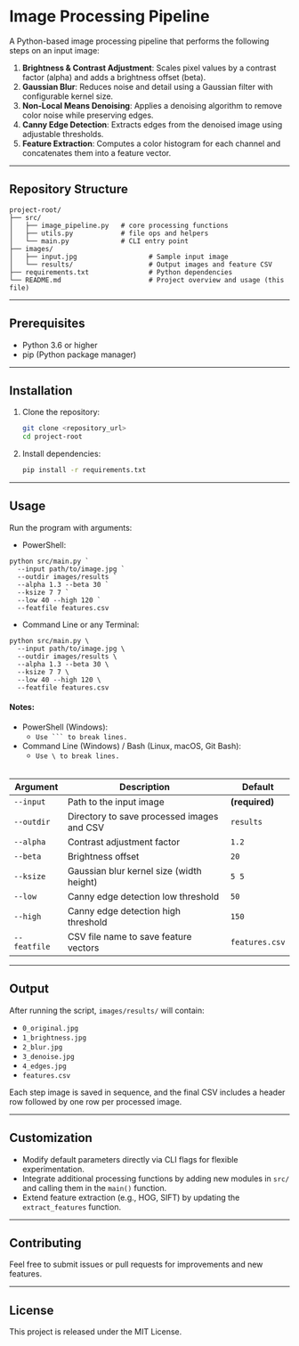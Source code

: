 # Image Processing Pipeline

A Python-based image processing pipeline that performs the following steps on an input image:

1. **Brightness & Contrast Adjustment**: Scales pixel values by a contrast factor (alpha) and adds a brightness offset (beta).
2. **Gaussian Blur**: Reduces noise and detail using a Gaussian filter with configurable kernel size.
3. **Non-Local Means Denoising**: Applies a denoising algorithm to remove color noise while preserving edges.
4. **Canny Edge Detection**: Extracts edges from the denoised image using adjustable thresholds.
5. **Feature Extraction**: Computes a color histogram for each channel and concatenates them into a feature vector.

---

## Repository Structure

```
project-root/
├── src/
│   ├── image_pipeline.py   # core processing functions
│   ├── utils.py            # file ops and helpers
│   └── main.py             # CLI entry point
├── images/
│   ├── input.jpg                  # Sample input image
│   └── results/                   # Output images and feature CSV
├── requirements.txt               # Python dependencies
└── README.md                      # Project overview and usage (this file)
```

---

## Prerequisites

* Python 3.6 or higher
* pip (Python package manager)

---

## Installation

1. Clone the repository:

   ```bash
   git clone <repository_url>
   cd project-root
   ```
2. Install dependencies:

   ```bash
   pip install -r requirements.txt
   ```

---

## Usage

Run the program with arguments:

 - PowerShell:
```
python src/main.py `
  --input path/to/image.jpg `
  --outdir images/results `
  --alpha 1.3 --beta 30 `
  --ksize 7 7 `
  --low 40 --high 120 `
  --featfile features.csv
```

 - Command Line or any Terminal:
```
python src/main.py \
  --input path/to/image.jpg \
  --outdir images/results \
  --alpha 1.3 --beta 30 \
  --ksize 7 7 \
  --low 40 --high 120 \
  --featfile features.csv
```
#### Notes:
 - PowerShell (Windows):
   - `Use ``` to break lines.`
 - Command Line (Windows) / Bash (Linux, macOS, Git Bash):
   - `Use \ to break lines.`<br/><br/>

| Argument     | Description                                | Default        |
| ------------ | ------------------------------------------ | -------------- |
| `--input`    | Path to the input image                    | **(required)** |
| `--outdir`   | Directory to save processed images and CSV | `results`      |
| `--alpha`    | Contrast adjustment factor                 | `1.2`          |
| `--beta`     | Brightness offset                          | `20`           |
| `--ksize`    | Gaussian blur kernel size (width height)   | `5 5`          |
| `--low`      | Canny edge detection low threshold         | `50`           |
| `--high`     | Canny edge detection high threshold        | `150`          |
| `--featfile` | CSV file name to save feature vectors      | `features.csv` |

---

## Output

After running the script, `images/results/` will contain:

* `0_original.jpg`
* `1_brightness.jpg`
* `2_blur.jpg`
* `3_denoise.jpg`
* `4_edges.jpg`
* `features.csv`

Each step image is saved in sequence, and the final CSV includes a header row followed by one row per processed image.

---

## Customization

* Modify default parameters directly via CLI flags for flexible experimentation.
* Integrate additional processing functions by adding new modules in `src/` and calling them in the `main()` function.
* Extend feature extraction (e.g., HOG, SIFT) by updating the `extract_features` function.

---

## Contributing

Feel free to submit issues or pull requests for improvements and new features.

---

## License

This project is released under the MIT License.
